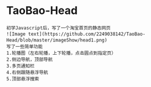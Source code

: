 # TaoBao-Head
    初学Javascript后，写了一个淘宝首页的静态网页
    ![Image text](https://github.com/2249038142/TaoBao-Head/blob/master/imageShow/head1.png)
    写了一些简单功能
    1.轮播图（左右轮播，上下轮播，点击圆点到指定页）
    2.侧边导航，顶部导航
    3.多页通知栏
    4.右侧跟随悬浮导航
    5.顶部悬浮搜索
